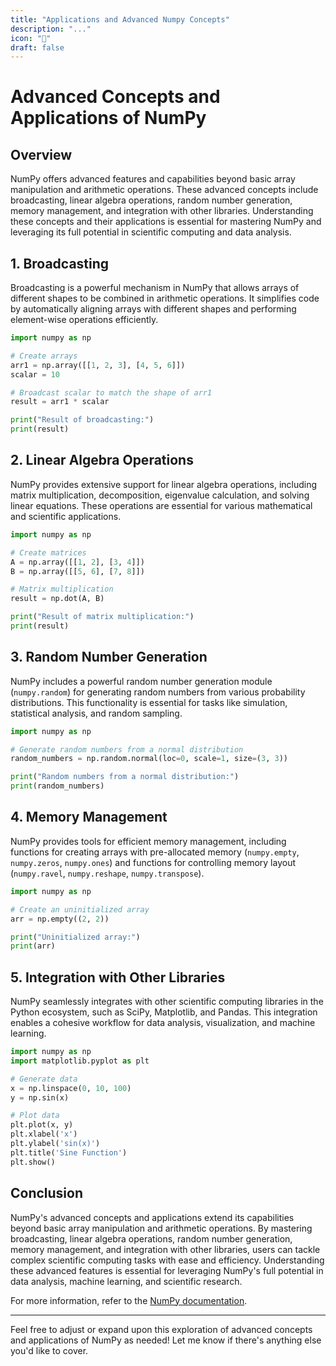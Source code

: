 ```yaml
---
title: "Applications and Advanced Numpy Concepts"
description: "..."
icon: "🎲"
draft: false
---
```

# Advanced Concepts and Applications of NumPy

## Overview

NumPy offers advanced features and capabilities beyond basic array manipulation and arithmetic operations. These advanced concepts include broadcasting, linear algebra operations, random number generation, memory management, and integration with other libraries. Understanding these concepts and their applications is essential for mastering NumPy and leveraging its full potential in scientific computing and data analysis.

## 1. Broadcasting

Broadcasting is a powerful mechanism in NumPy that allows arrays of different shapes to be combined in arithmetic operations. It simplifies code by automatically aligning arrays with different shapes and performing element-wise operations efficiently.

```python
import numpy as np

# Create arrays
arr1 = np.array([[1, 2, 3], [4, 5, 6]])
scalar = 10

# Broadcast scalar to match the shape of arr1
result = arr1 * scalar

print("Result of broadcasting:")
print(result)
```

## 2. Linear Algebra Operations

NumPy provides extensive support for linear algebra operations, including matrix multiplication, decomposition, eigenvalue calculation, and solving linear equations. These operations are essential for various mathematical and scientific applications.

```python
import numpy as np

# Create matrices
A = np.array([[1, 2], [3, 4]])
B = np.array([[5, 6], [7, 8]])

# Matrix multiplication
result = np.dot(A, B)

print("Result of matrix multiplication:")
print(result)
```

## 3. Random Number Generation

NumPy includes a powerful random number generation module (`numpy.random`) for generating random numbers from various probability distributions. This functionality is essential for tasks like simulation, statistical analysis, and random sampling.

```python
import numpy as np

# Generate random numbers from a normal distribution
random_numbers = np.random.normal(loc=0, scale=1, size=(3, 3))

print("Random numbers from a normal distribution:")
print(random_numbers)
```

## 4. Memory Management

NumPy provides tools for efficient memory management, including functions for creating arrays with pre-allocated memory (`numpy.empty`, `numpy.zeros`, `numpy.ones`) and functions for controlling memory layout (`numpy.ravel`, `numpy.reshape`, `numpy.transpose`).

```python
import numpy as np

# Create an uninitialized array
arr = np.empty((2, 2))

print("Uninitialized array:")
print(arr)
```

## 5. Integration with Other Libraries

NumPy seamlessly integrates with other scientific computing libraries in the Python ecosystem, such as SciPy, Matplotlib, and Pandas. This integration enables a cohesive workflow for data analysis, visualization, and machine learning.

```python
import numpy as np
import matplotlib.pyplot as plt

# Generate data
x = np.linspace(0, 10, 100)
y = np.sin(x)

# Plot data
plt.plot(x, y)
plt.xlabel('x')
plt.ylabel('sin(x)')
plt.title('Sine Function')
plt.show()
```

## Conclusion

NumPy's advanced concepts and applications extend its capabilities beyond basic array manipulation and arithmetic operations. By mastering broadcasting, linear algebra operations, random number generation, memory management, and integration with other libraries, users can tackle complex scientific computing tasks with ease and efficiency. Understanding these advanced features is essential for leveraging NumPy's full potential in data analysis, machine learning, and scientific research.

For more information, refer to the [NumPy documentation](https://numpy.org/doc/stable/).

---

Feel free to adjust or expand upon this exploration of advanced concepts and applications of NumPy as needed! Let me know if there's anything else you'd like to cover.